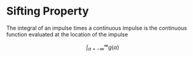 # Sifting Property
The integral of an impulse times a continuous impulse is the continuous function evaluated at the location of the impulse

$$\int^\infty_{\alpha =-\infty}{g(\alpha)}$$

